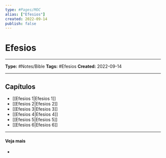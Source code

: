 ```yaml
---
type: #Pages/MOC
alias: ["Efesios"]
created: 2022-09-14
publish: false
---
```


# Efesios

---

**Type:** #Notes/Bible
**Tags:** #Efesios
**Created:** 2022-09-14

---

## Capítulos

- [[Efesios 1|Efesios 1]]
- [[Efesios 2|Efesios 2]]
- [[Efesios 3|Efesios 3]]
- [[Efesios 4|Efesios 4]]
- [[Efesios 5|Efesios 5]]
- [[Efesios 6|Efesios 6]]

---

#### Veja mais

-
